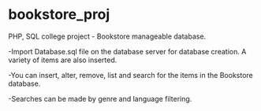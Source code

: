 # bookstore_proj
PHP, SQL college project - Bookstore manageable database.

-Import Database.sql file on the database server for database creation. A variety of items are also inserted.

-You can insert, alter, remove, list and search for the items in the Bookstore database.

-Searches can be made by genre and language filtering.

